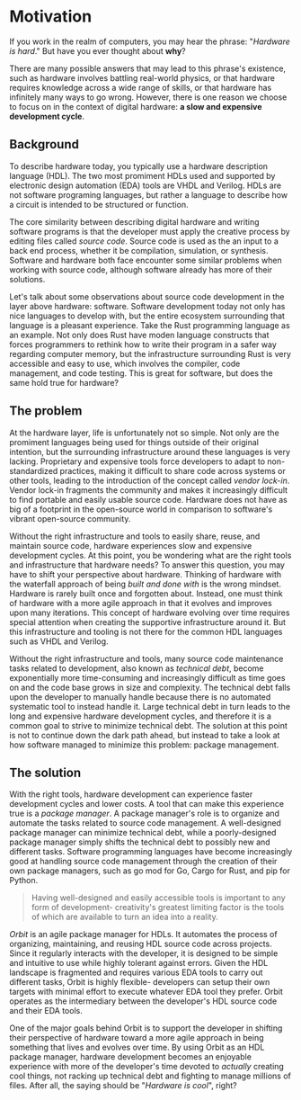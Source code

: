 # Motivation

If you work in the realm of computers, you may hear the phrase: "_Hardware is hard_." But have you ever thought about __why__?

There are many possible answers that may lead to this phrase's existence, such as hardware involves battling real-world physics, or that hardware requires knowledge across a wide range of skills, or that hardware has infinitely many ways to go wrong. However, there is one reason we choose to focus on in the context of digital hardware: __a slow and expensive development cycle__.

## Background

To describe hardware today, you typically use a hardware description language (HDL). The two most promiment HDLs used and supported by electronic design automation (EDA) tools are VHDL and Verilog. HDLs are not software programing languages, but rather a language to describe how a circuit is intended to be structured or function.

The core similarity between describing digital hardware and writing software programs is that the developer must apply the creative process by editing files called _source code_. Source code is used as the an input to a back end process, whether it be compilation, simulation, or synthesis. Software and hardware both face encounter some similar problems when working with source code, although software already has more of their solutions.

Let's talk about some observations about source code development in the layer above hardware: software. Software development today not only has nice languages to develop with, but the entire ecosystem surrounding that language is a pleasant experience. Take the Rust programming language as an example. Not only does Rust have moden language constructs that forces programmers to rethink how to write their program in a safer way regarding computer memory, but the infrastructure surrounding Rust is very accessible and easy to use, which involves the compiler, code management, and code testing. This is great for software, but does the same hold true for hardware?

## The problem

At the hardware layer, life is unfortunately not so simple. Not only are the promiment languages being used for things outside of their original intention, but the surrounding infrastructure around these languages is very lacking. Proprietary and expensive tools force developers to adapt to non-standardized practices, making it difficult to share code across systems or other tools, leading to the introduction of the concept called _vendor lock-in_. Vendor lock-in fragments the community and makes it increasingly difficult to find portable and easily usable source code. Hardware does not have as big of a footprint in the open-source world in comparison to software's vibrant open-source community.

Without the right infrastructure and tools to easily share, reuse, and maintain source code, hardware experiences slow and expensive development cycles. At this point, you be wondering what are the right tools and infrastructure that hardware needs? To answer this question, you may have to shift your perspective about hardware. Thinking of hardware with the waterfall approach of being _built and done with_ is the wrong mindset. Hardware is rarely built once and forgotten about. Instead, one must think of hardware with a more agile approach in that it evolves and improves upon many iterations. This concept of hardware evolving over time requires special attention when creating the supportive infrastructure around it. But this infrastructure and tooling is not there for the common HDL languages such as VHDL and Verilog.

Without the right infrastructure and tools, many source code maintenance tasks related to development, also known as _technical debt_, become exponentially more time-consuming and increasingly difficult as time goes on and the code base grows in size and complexity. The technical debt falls upon the developer to manually handle because there is no automated systematic tool to instead handle it. Large technical debt in turn leads to the long and expensive hardware development cycles, and therefore it is a common goal to strive to minimize technical debt. The solution at this point is not to continue down the dark path ahead, but instead to take a look at how software managed to minimize this problem: package management.

## The solution

With the right tools, hardware development can experience faster development cycles and lower costs. A tool that can make this experience true is a _package manager_. A package manager's role is to organize and automate the tasks related to source code management. A well-designed package manager can minimize technical debt, while a poorly-designed package manager simply shifts the technical debt to possibly new and different tasks. Software programming languages have become increasingly good at handling source code management through the creation of their own package managers, such as go mod for Go, Cargo for Rust, and pip for Python.

> Having well-designed and easily accessible tools is important to any form of development- creativity's greatest limiting factor is the tools of which are available to turn an idea into a reality.

_Orbit_ is an agile package manager for HDLs. It automates the process of organizing, maintaining, and reusing HDL source code across projects. Since it regularly interacts with the developer, it is designed to be simple and intuitive to use while highly tolerant against errors. Given the HDL landscape is fragmented and requires various EDA tools to carry out different tasks, Orbit is highly flexible- developers can setup their own targets with minimal effort to execute whatever EDA tool they prefer. Orbit operates as the intermediary between the developer's HDL source code and their EDA tools.

One of the major goals behind Orbit is to support the developer in shifting their perspective of hardware toward a more agile approach in being something that lives and evolves over time. By using Orbit as an HDL package manager, hardware development becomes an enjoyable experience with more of the developer's time devoted to _actually_ creating cool things, not racking up technical debt and fighting to manage millions of files. After all, the saying should be "_Hardware is cool_", right?
